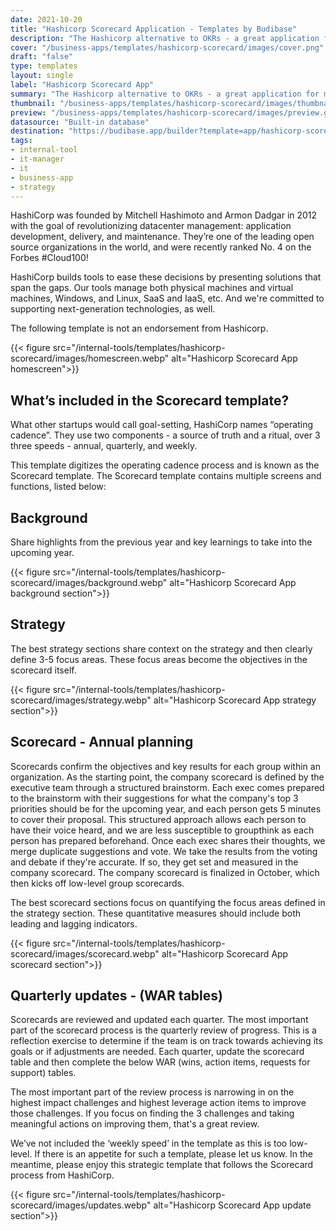 ```yaml
---
date: 2021-10-20
title: "Hashicorp Scorecard Application - Templates by Budibase"
description: "The Hashicorp alternative to OKRs - a great application for managing goals. Browse through our selection of free application templates and build an internal application in minutes."
cover: "/business-apps/templates/hashicorp-scorecard/images/cover.png"
draft: "false"
type: templates
layout: single
label: "Hashicorp Scorecard App"
summary: "The Hashicorp alternative to OKRs - a great application for managing goals."
thumbnail: "/business-apps/templates/hashicorp-scorecard/images/thumbnail.jpg"
preview: "/business-apps/templates/hashicorp-scorecard/images/preview.gif"
datasource: "Built-in database"
destination: "https://budibase.app/builder?template=app/hashicorp-scorecard"
tags:
- internal-tool
- it-manager
- it
- business-app
- strategy
---
```


HashiCorp was founded by Mitchell Hashimoto and Armon Dadgar in 2012 with the goal of revolutionizing datacenter management: application development, delivery, and maintenance. They’re one of the leading open source organizations in the world, and were recently ranked No. 4 on the Forbes #Cloud100! 

HashiCorp builds tools to ease these decisions by presenting solutions that span the gaps. Our tools manage both physical machines and virtual machines, Windows, and Linux, SaaS and IaaS, etc. And we're committed to supporting next-generation technologies, as well.

The following template is not an endorsement from Hashicorp.

{{< figure src="/internal-tools/templates/hashicorp-scorecard/images/homescreen.webp" alt="Hashicorp Scorecard App homescreen">}} 

## What’s included in the Scorecard template?

What other startups would call goal-setting, HashiCorp names “operating cadence”.  They use two components - a source of truth and a ritual, over 3 three speeds - annual, quarterly, and weekly.

This template digitizes the operating cadence process and is known as the Scorecard template. The Scorecard template contains multiple screens and functions, listed below:

## Background

Share highlights from the previous year and key learnings to take into the upcoming year. 

{{< figure src="/internal-tools/templates/hashicorp-scorecard/images/background.webp" alt="Hashicorp Scorecard App background section">}} 

## Strategy

The best strategy sections share context on the strategy and then clearly define 3-5 focus areas. These focus areas become the objectives in the scorecard itself.

{{< figure src="/internal-tools/templates/hashicorp-scorecard/images/strategy.webp" alt="Hashicorp Scorecard App strategy section">}} 

## Scorecard - Annual planning

Scorecards confirm the objectives and key results for each group within an organization. As the starting point, the company scorecard is defined by the executive team through a structured brainstorm. Each exec comes prepared to the brainstorm with their suggestions for what the company's top 3 priorities should be for the upcoming year, and each person gets 5 minutes to cover their proposal. This structured approach allows each person to have their voice heard, and we are less susceptible to groupthink as each person has prepared beforehand. Once each exec shares their thoughts, we merge duplicate suggestions and vote. We take the results from the voting and debate if they're accurate. If so, they get set and measured in the company scorecard. The company scorecard is finalized in October, which then kicks off low-level group scorecards.

The best scorecard sections focus on quantifying the focus areas defined in the strategy section. These quantitative measures should include both leading and lagging indicators. 

{{< figure src="/internal-tools/templates/hashicorp-scorecard/images/scorecard.webp" alt="Hashicorp Scorecard App scorecard section">}} 

## Quarterly updates - (WAR tables)

Scorecards are reviewed and updated each quarter. The most important part of the scorecard process is the quarterly review of progress. This is a reflection exercise to determine if the team is on track towards achieving its goals or if adjustments are needed. Each quarter, update the scorecard table and then complete the below WAR (wins, action items, requests for support) tables.

The most important part of the review process is narrowing in on the highest impact challenges and highest leverage action items to improve those challenges. If you focus on finding the 3 challenges and taking meaningful actions on improving them, that's a great review. 

We’ve not included the ‘weekly speed’ in the template as this is too low-level. If there is an appetite for such a template, please let us know. In the meantime, please enjoy this strategic template that follows the Scorecard process from HashiCorp. 

{{< figure src="/internal-tools/templates/hashicorp-scorecard/images/updates.webp" alt="Hashicorp Scorecard App update section">}} 

